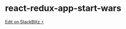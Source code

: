 # react-redux-app-start-wars

[Edit on StackBlitz ⚡️](https://stackblitz.com/edit/react-redux-app-start-wars)
